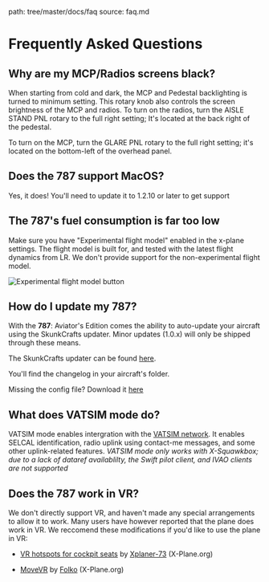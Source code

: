 path: tree/master/docs/faq
source: faq.md

# Frequently Asked Questions
## Why are my MCP/Radios screens black?
When starting from cold and dark, the MCP and Pedestal backlighting is turned to minimum setting. This rotary knob also controls the screen brightness of the MCP and radios. 
To turn on the radios, turn the AISLE STAND PNL rotary to the full right setting; It's located at the back right of the pedestal.

To turn on the MCP, turn the GLARE PNL rotary to the full right setting; it's located on the bottom-left of the overhead panel.

## Does the 787 support MacOS?
Yes, it does! You'll need to update it to 1.2.10 or later to get support

## The 787's fuel consumption is far too low
Make sure you have "Experimental flight model" enabled in the x-plane settings. The flight model is built for, and tested with the latest flight dynamics from LR. We don't provide support for the non-experimental flight model.

![Experimental flight model button](https://docs.magknight.org/img/expermentalFlightModel.png)

## How do I update my 787?
With the **787**: Aviator's Edition comes the ability to auto-update your aircraft using the SkunkCrafts updater. Minor updates (1.0.x) will only be shipped through these means.

The SkunkCrafts updater can be found [here](https://forums.x-plane.org/index.php?/forums/topic/144828-updater-download-page-v22-available/).

You'll find the changelog in your aircraft's folder.

Missing the config file? Download it [here](https://magknight.org/downloads/skunkcrafts_updater.zip)

## What does VATSIM mode do?
VATSIM mode enables intergration with the [VATSIM network](https://vatsim.net). It enables SELCAL identification, radio uplink using contact-me messages, and some other uplink-related features. *VATSIM mode only works with X-Squawkbox; due to a lack of dataref availablilty, the Swift pilot client, and IVAO clients are not supported*

## Does the 787 work in VR?
We don't directly support VR, and haven't made any special arrangements to allow it to work. Many users have however reported that the plane does work in VR.
We reccomend these modifications if you'd like to use the plane in VR:
- [VR hotspots for cockpit seats](https://forums.x-plane.org/index.php?/forums/topic/172655-vr-hotspots-for-cockpit-seats/) by [Xplaner-73](https://forums.x-plane.org/index.php?/profile/428045-xplaner73/&wr=eyJhcHAiOiJmb3J1bXMiLCJtb2R1bGUiOiJmb3J1bXMtY29tbWVudCIsImlkXzEiOjE3MjY1NSwiaWRfMiI6MTYwMjY4OX0=) (X-Plane.org)

- [MoveVR](https://forums.x-plane.org/index.php?/files/file/44809-movevr-move-external-windows-into-x-plane-even-into-vr/) by [Folko](https://forums.x-plane.org/index.php?/profile/215470-folko/&wr=eyJhcHAiOiJkb3dubG9hZHMiLCJtb2R1bGUiOiJkb3dubG9hZHMiLCJpZF8xIjo0NDgwOX0=) (X-Plane.org)
